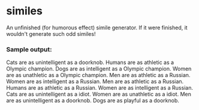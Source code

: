# similes
An unfinished (for humorous effect) simile generator. If it were finished, it wouldn't generate such odd similes!

### Sample output:
Cats are as unintelligent as a doorknob.
Humans are as athletic as a Olympic champion.
Dogs are as intelligent as a Olympic champion.
Women are as unathletic as a Olympic champion.
Men are as athletic as a Russian.
Women are as intelligent as a Russian.
Men are as athletic as a Russian.
Humans are as athletic as a Russian.
Women are as intelligent as a Russian.
Cats are as unintelligent as a idiot.
Women are as unathletic as a idiot.
Men are as unintelligent as a doorknob.
Dogs are as playful as a doorknob.
